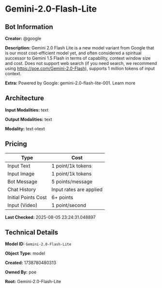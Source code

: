 # Gemini-2.0-Flash-Lite

## Bot Information

**Creator:** @google

**Description:** Gemini 2.0 Flash Lite is a new model variant from Google that is our most cost-efficient model yet, and often considered a spiritual successor to Gemini 1.5 Flash in terms of capability, context window size and cost. Does not support web search (if you need search, we recommend using https://poe.com/Gemini-2.0-Flash), supports 1 million tokens of input context.

**Extra:** Powered by Google: gemini-2.0-flash-lite-001. Learn more


## Architecture

**Input Modalities:** text

**Output Modalities:** text

**Modality:** text->text


## Pricing

| Type | Cost |
|------|------|
| Input Text | 1 point/1k tokens |
| Input Image | 1 point/1k tokens |
| Bot Message | 5 points/message |
| Chat History | Input rates are applied |
| Initial Points Cost | 6+ points |
| Input (Video) | 1 point/second |

**Last Checked:** 2025-08-05 23:24:31.048897


## Technical Details

**Model ID:** `Gemini-2.0-Flash-Lite`

**Object Type:** model

**Created:** 1738780480313

**Owned By:** poe

**Root:** Gemini-2.0-Flash-Lite

